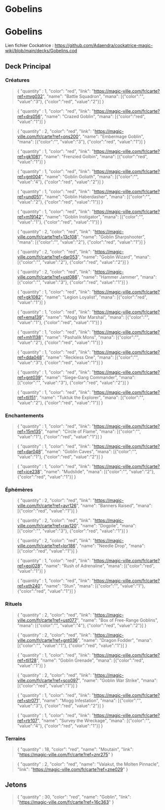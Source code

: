 # Gobelins
# Gobelins

Lien fichier Cockatrice : https://github.com/Adaendra/cockatrice-magic-wiki/blob/main/decks/Gobelins.cod 

## Deck Principal
### Créatures
> { "quantity" : 1, "color": "red", "link": "https://magic-ville.com/fr/carte?ref=mvg032", "name": "Battle Squadron", "mana": [{"color":"", "value":"3"}, {"color":"red", "value":"2"}] }

> { "quantity" : 1, "color": "red", "link": "https://magic-ville.com/fr/carte?ref=drs056", "name": "Crazed Goblin", "mana": [{"color":"red", "value":"1"}] }

> { "quantity" : 2, "color": "red", "link": "https://magic-ville.com/fr/carte?ref=ons200", "name": "Embermage Goblin", "mana": [{"color":"", "value":"3"}, {"color":"red", "value":"1"}] }

> { "quantity" : 1, "color": "red", "link": "https://magic-ville.com/fr/carte?ref=gk1081", "name": "Frenzied Golbin", "mana": [{"color":"red", "value":"1"}] }

> { "quantity" : 1, "color": "red", "link": "https://magic-ville.com/fr/carte?ref=gnt004", "name": "Goblin Goliath", "mana": [{"color":"", "value":"4"}, {"color":"red", "value":"2"}] }

> { "quantity" : 1, "color": "red", "link": "https://magic-ville.com/fr/carte?ref=und051", "name": "Goblin Haberdasher", "mana": [{"color":"", "value":"2"}, {"color":"red", "value":"1"}] }

> { "quantity" : 1, "color": "red", "link": "https://magic-ville.com/fr/carte?ref=m19142", "name": "Goblin Instigator", "mana": [{"color":"", "value":"1"}, {"color":"red", "value":"1"}] }

> { "quantity" : 2, "color": "red", "link": "https://magic-ville.com/fr/carte?ref=13c108", "name": "Goblin Sharpshooter", "mana": [{"color":"", "value":"2"}, {"color":"red", "value":"1"}] }

> { "quantity" : 2, "color": "red", "link": "https://magic-ville.com/fr/carte?ref=dar053", "name": "Goblin Wizard", "mana": [{"color":"", "value":"2"}, {"color":"red", "value":"2"}] }

> { "quantity" : 2, "color": "red", "link": "https://magic-ville.com/fr/carte?ref=ust086", "name": "Hammer Jammer", "mana": [{"color":"", "value":"3"}, {"color":"red", "value":"1"}] }

> { "quantity" : 1, "color": "red", "link": "https://magic-ville.com/fr/carte?ref=gk1082", "name": "Legion Loyalist", "mana": [{"color":"red", "value":"1"}] }

> { "quantity" : 1, "color": "red", "link": "https://magic-ville.com/fr/carte?ref=ema139", "name": "Mogg War Marshal", "mana": [{"color":"", "value":"1"}, {"color":"red", "value":"1"}] }

> { "quantity" : 1, "color": "red", "link": "https://magic-ville.com/fr/carte?ref=mh1138", "name": "Pashalik Mons", "mana": [{"color":"", "value":"2"}, {"color":"red", "value":"1"}] }

> { "quantity" : 1, "color": "red", "link": "https://magic-ville.com/fr/carte?ref=dda048", "name": "Reckless One", "mana": [{"color":"", "value":"3"}, {"color":"red", "value":"1"}] }

> { "quantity" : 1, "color": "red", "link": "https://magic-ville.com/fr/carte?ref=gnt039", "name": "Siege-Gang Commander", "mana": [{"color":"", "value":"3"}, {"color":"red", "value":"2"}] }

> { "quantity" : 1, "color": "red", "link": "https://magic-ville.com/fr/carte?ref=tli151", "name": "Tuktuk the Explorer", "mana": [{"color":"", "value":"2"}, {"color":"red", "value":"1"}] }

### Enchantements
> { "quantity" : 1, "color": "red", "link": "https://magic-ville.com/fr/carte?ref=15m135", "name": "Circle of Flame", "mana": [{"color":"", "value":"1"}, {"color":"red", "value":"1"}] }

> { "quantity" : 1, "color": "red", "link": "https://magic-ville.com/fr/carte?ref=dar048", "name": "Goblin Caves", "mana": [{"color":"", "value":"1"}, {"color":"red", "value":"2"}] }

> { "quantity" : 1, "color": "red", "link": "https://magic-ville.com/fr/carte?ref=ice238", "name": "Mudslide", "mana": [{"color":"", "value":"2"}, {"color":"red", "value":"1"}] }

### Éphémères
> { "quantity" : 2, "color": "red", "link": "https://magic-ville.com/fr/carte?ref=avr126", "name": "Banners Raised", "mana": [{"color":"red", "value":"1"}] }

> { "quantity" : 2, "color": "red", "link": "https://magic-ville.com/fr/carte?ref=rav120", "name": "Dogpile", "mana": [{"color":"", "value":"3"}, {"color":"red", "value":"1"}] }

> { "quantity" : 2, "color": "red", "link": "https://magic-ville.com/fr/carte?ref=lor186", "name": "Needle Drop", "mana": [{"color":"red", "value":"1"}] }

> { "quantity" : 1, "color": "red", "link": "https://magic-ville.com/fr/carte?ref=eoi028", "name": "Rush of Adrenaline", "mana": [{"color":"red", "value":"1"}] }

> { "quantity" : 1, "color": "red", "link": "https://magic-ville.com/fr/carte?ref=xth240", "name": "Stun", "mana": [{"color":"", "value":"1"}, {"color":"red", "value":"1"}] }

### Rituels
> { "quantity" : 2, "color": "red", "link": "https://magic-ville.com/fr/carte?ref=ust077", "name": "Box of Free-Range Goblins", "mana": [{"color":"", "value":"4"}, {"color":"red", "value":"2"}] }

> { "quantity" : 2, "color": "red", "link": "https://magic-ville.com/fr/carte?ref=gnt036", "name": "Dragon Fodder", "mana": [{"color":"", "value":"1"}, {"color":"red", "value":"1"}] }

> { "quantity" : 1, "color": "red", "link": "https://magic-ville.com/fr/carte?ref=tli128", "name": "Goblin Grenade", "mana": [{"color":"red", "value":"1"}] }

> { "quantity" : 2, "color": "red", "link": "https://magic-ville.com/fr/carte?ref=sco097", "name": "Goblin War Strike", "mana": [{"color":"red", "value":"1"}] }

> { "quantity" : 1, "color": "red", "link": "https://magic-ville.com/fr/carte?ref=str071", "name": "Mogg Infestation", "mana": [{"color":"", "value":"3"}, {"color":"red", "value":"2"}] }

> { "quantity" : 1, "color": "red", "link": "https://magic-ville.com/fr/carte?ref=rtr107", "name": "Survey the Wreckage", "mana": [{"color":"", "value":"4"}, {"color":"red", "value":"1"}] }


### Terrains
> { "quantity" : 18, "color": "red", "name": "Moutain", "link": "https://magic-ville.com/fr/carte?ref=znr275" }

> { "quantity" : 2, "color": "red", "name": "Valakut, the Molten Pinnacle", "link": "https://magic-ville.com/fr/carte?ref=zne029" }

## Jetons
> { "quantity" : 30, "color": "red", "name": "Goblin", "link": "https://magic-ville.com/fr/carte?ref=16c363" }
